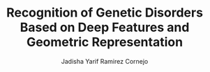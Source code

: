 ---
paperId: 15
author: Jadisha Yarif Ramirez Cornejo
publicationauthor: Ramirez Cornejo, J. Y.
title: Recognition of Genetic Disorders Based on Deep Features and Geometric Representation
pdf: --
poster: Poster_Jadisha_Ramirez
alt: --
type: Poster
topic: Deep Learning
link: 
conference: icml
year: 2019
tags: icml-2019-np
location: California, USA
---